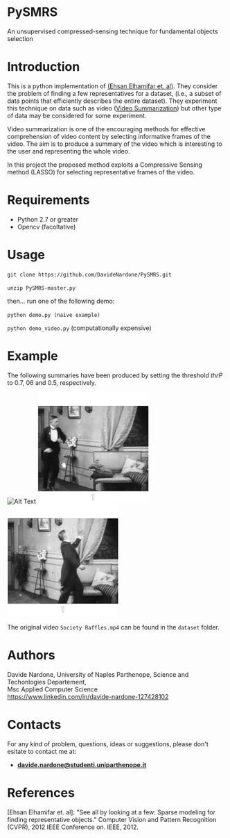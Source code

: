 # PySMRS
An unsupervised compressed-sensing technique for fundamental objects selection

# Introduction

This is a python implementation of [(Ehsan Elhamifar et. al)](http://ieeexplore.ieee.org/document/6247852/). They consider the problem of finding a few representatives for a dataset, (i.e., a subset of data points that efficiently describes the entire dataset). They experiment this technique on data such as video ([Video Summarization](http://encyclopedia.jrank.org/articles/pages/6930/Video-Summarization.html)) but other type of data may be considered for some experiment.

Video summarization is one of the encouraging methods for effective comprehension of video content by selecting informative frames of the video. The aim is to produce a summary of the video which is interesting to the user and representing the whole video. 

In this project the proposed method exploits a Compressive Sensing method (LASSO) for selecting representative frames of the video. 

# Requirements

  - Python 2.7 or greater <br>
  - Opencv (facoltative)
  
# Usage

`git clone https://github.com/DavideNardone/PySMRS.git` <br>

`unzip PySMRS-master.py`

then... run one of the following demo:

`python demo.py (naive example)` <br>

`python demo_video.py` (computationally expensive)

# Example

The following summaries have been produced by setting the threshold *thrP* to 0.7, 06 and 0.5, respectively.

![Alt Text](/img/vid_3.gif) ![Alt Text](/img/vid_2.gif) ![Alt Text](/img/vid_1.gif) 

The original video `Society Raffles.mp4` can be found in the `dataset` folder.

# Authors

Davide Nardone, University of Naples Parthenope, Science and Techonlogies Departement,<br> Msc Applied Computer Science <br/>
https://www.linkedin.com/in/davide-nardone-127428102

# Contacts

For any kind of problem, questions, ideas or suggestions, please don't esitate to contact me at: 
- **davide.nardone@studenti.uniparthenope.it**

# References

[Ehsan Elhamifar et. al]: "See all by looking at a few: Sparse modeling for finding representative objects." Computer Vision and Pattern Recognition (CVPR), 2012 IEEE Conference on. IEEE, 2012.
